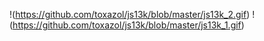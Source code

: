 !(https://github.com/toxazol/js13k/blob/master/js13k_2.gif)
!(https://github.com/toxazol/js13k/blob/master/js13k_1.gif)
